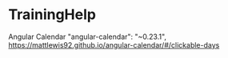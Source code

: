 # TrainingHelp
Angular Calendar
 "angular-calendar": "~0.23.1",
https://mattlewis92.github.io/angular-calendar/#/clickable-days
